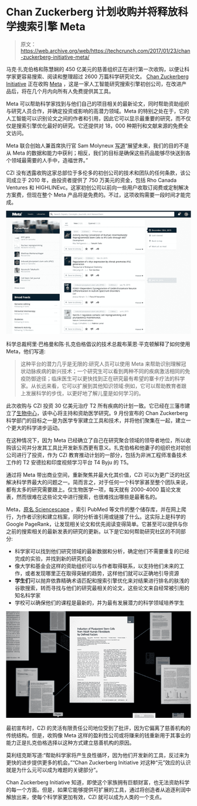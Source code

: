 # Chan Zuckerberg 计划收购并将释放科学搜索引擎 Meta 

> 原文：<https://web.archive.org/web/https://techcrunch.com/2017/01/23/chan-zuckerberg-initiative-meta/>

马克·扎克伯格和陈慧娴的 450 亿美元的慈善组织正在进行第一次收购，以便让科学家更容易搜索、阅读和整理超过 2600 万篇科学研究论文。 [Chan Zuckerberg Initiative](https://web.archive.org/web/20230130100805/https://chanzuckerberg.com/) 正在收购 [Meta](https://web.archive.org/web/20230130100805/http://meta.com/) ，这是一家人工智能研究搜索引擎初创公司，在改进产品后，将在几个月内向所有人免费提供其工具。

Meta 可以帮助科学家找到与他们自己的项目相关的最新论文，同时帮助资助组织与研究人员合作，并确定投资或影响的高潜力领域。Meta 的特别之处在于，它的人工智能可以识别论文之间的作者和引用，因此它可以显示最重要的研究，而不仅仅是搜索引擎优化最好的研究。它还提供对 18，000 种期刊和文献来源的免费全文访问。

Meta 联合创始人兼首席执行官 Sam Molyneux [写道](https://web.archive.org/web/20230130100805/https://www.facebook.com/notes/sam-molyneux/meta-the-chan-zuckerberg-initiative-unlocking-scientific-knowledge/1429809013718811)“展望未来，我们的目的不是从 Meta 的数据和能力中获利；相反，我们的目标是确保这些药品能够尽快送到各个领域最需要的人手中，造福世界。”

CZI 没有透露收购这家总部位于多伦多的初创公司的技术和团队的任何条款，该公司成立于 2010 年，由投资者提供了 750 万美元的资金，包括 Rho Canada Ventures 和 HIGHLINEvc。这家初创公司以前向一些用户收取订阅费或定制解决方案费，但现在整个 Meta 产品将是免费的。不过，这项收购需要一段时间才能完成。

![Meta product screenshot](img/101bcff2f95216668cc1d1bf690d883b.png)

科学总裁柯里·巴格曼和陈·扎克伯格倡议的技术总裁布莱恩·平克顿解释了如何使用 Meta，他们写道:

> 这种平台的潜力几乎是无限的:研究人员可以使用 Meta 来帮助识别理解冠状动脉疾病的新兴技术；一个研究生可以看到两种不同的疾病激活相同的免疫防御途径；临床医生可以更快找到正在研究最有希望的寨卡疗法的科学家。从长远来看，它可以扩展到其他知识领域:例如，它可以帮助教育者跟上发展科学的步伐，以更好地了解儿童是如何学习的。

此次收购与 CZI 投资 30 亿美元治疗 T2 所有疾病的计划一致。它已经在三藩市建立了[生物中心](https://web.archive.org/web/20230130100805/https://czbiohub.org/)，该中心将主持和资助医学研究。9 月份宣布的 Chan Zuckerberg 科学部门的目标之一是为医学专家建立工具和技术，并将他们聚集在一起，建立一个更大的科学进步运动。

在这种情况下，因为 Meta 已经确立了自己在研究聚合领域的领导者地位，所以收购该公司并分发其工具比开发新东西更有意义。扎克伯格和他妻子的组织也对初创公司进行了投资，作为 CZI 教育推动计划的一部分，包括为非洲工程师准备技术工作的 T2 安德拉和印度视频学习平台 T4 Byju 的 T5。

通过将 Meta 带出商业空间，重新聚焦并最大化其价值，CZI 可以为更广泛的社区解决科学界最大的问题之一。简而言之，对于任何一个科学家甚至整个团队来说，都有太多的研究需要跟上。仅生物医学一项，每天就有 2000-4000 篇论文发表，然而很难在这些论文中进行搜索，也很难找出哪些是最著名的。

Meta，[原名 Sciencescape](https://web.archive.org/web/20230130100805/https://techcrunch.com/2014/01/15/sciencescape-2-5-million/) ，索引 PubMed 等文件的整个储存库，并在网上爬行，为作者识别和建立档案，同时分析谁引用或链接了什么。这实际上是科学的 Google PageRank，让发现相关论文和优先阅读变得简单。它甚至可以提供与你之前的搜索相关的最新发表的研究的更新。以下是它如何帮助研究社区的不同部分:

*   科学家可以找到他们研究领域的最新数据和分析，确定他们不需要重复的已经完成的实验，并找到新的研究机会
*   像大学和基金会这样的资助组织可以与作者取得联系，以支持他们未来的工作，或者发现哪里正在取得突破的趋势，这样他们就可以正确地引导资源
*   **学生们**可以抛弃依靠精确术语匹配和搜索引擎优化来对结果进行排名的肤浅的谷歌搜索，转而寻找与他们的研究最相关的论文，这些论文来自经常被引用的知名科学家
*   学校可以确保他们的课程是最新的，并为最有发展潜力的科学领域培养学生

![meta-science-paper-graph](img/0d4ab38fff5a823fe47678b66a05da14.png)

最初宣布时，CZI 的灵活有限责任公司地位受到了批评，因为它偏离了慈善机构的传统结构。但是，收购像 Meta 这样的盈利性公司或将赚来的钱重新用于其事业的能力正是扎克伯格选择以这种方式建立慈善机构的原因。

莫利纽克斯写道:“帮助科学家将产生良性循环，因为他们开发新的工具，反过来为更快的进步提供更多的机会。”“Chan Zuckerberg Initiative 对这种“元”效应的认识就是为什么元可以成为难题的关键部分”。

Chan Zuckerberg Initiative 知道，即使这个家族拥有巨额财富，也无法资助科学的每一个方面。但是，如果它能够提供可扩展的工具，通过将创造者从追逐利润中解放出来，使每个科学家更加有效，CZI 就可以成为人类的一个支点。